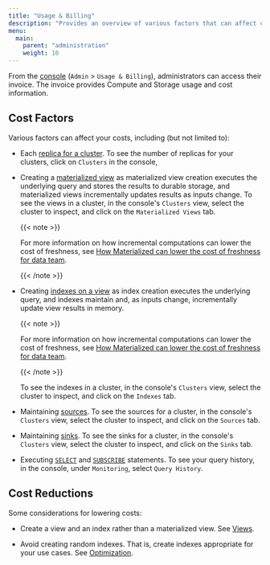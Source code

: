```yaml
---
title: "Usage & Billing"
description: "Provides an overview of various factors that can affect cost."
menu:
  main:
    parent: "administration"
    weight: 10
---
```


From the [console](https://console.materialize.com/) (`Admin` > `Usage &
Billing`), administrators can access their invoice. The invoice provides
Compute and Storage usage and cost information.

## Cost Factors

Various factors can affect your costs, including (but not limited to):

- Each [replica for a cluster](/sql/create-cluster/#credit-usage). To see the
  number of replicas for your clusters, click on `Clusters` in the console,

- Creating a [materialized view](/concepts/views/#materialized-views) as
  materialized view creation executes the underlying query and stores the
  results to durable storage, and materialized views incrementally updates
  results as inputs change. To see the views in a cluster, in the console's
  `Clusters` view, select the cluster to inspect, and click on the `Materialized
  Views` tab.

  {{< note >}}

  For more information on how incremental computations can lower the cost of
  freshness, see [How Materialized can lower the cost of freshness for data
  team](https://materialize.com/promotions/cost-of-freshness/?utm_campaign=General&utm_source=documentation).

  {{< /note >}}

- Creating [indexes on a view](/concepts/indexes/) as index creation executes
  the underlying query, and indexes maintain and, as inputs change,
  incrementally update view results in memory.

  {{< note >}}

  For more information on how incremental computations can lower the cost of
  freshness, see [How Materialized can lower the cost of freshness for data
  team](https://materialize.com/promotions/cost-of-freshness/?utm_campaign=General&utm_source=documentation).

  {{< /note >}}

  To see the indexes in a cluster, in the console's `Clusters` view, select the
  cluster to inspect, and click on the `Indexes` tab.

- Maintaining [sources](/concepts/sources/). To see the sources for a cluster,
  in the console's `Clusters` view, select the cluster to inspect, and click on
  the `Sources` tab.

- Maintaining [sinks](/concepts/sinks/). To see the sinks for a cluster, in the
  console's `Clusters` view, select the cluster to inspect, and click on the
  `Sinks` tab.

- Executing [`SELECT`](/sql/select/) and [`SUBSCRIBE`](/sql/subscribe/)
  statements.  To see your query history, in the console, under `Monitoring`,
  select `Query History`.

## Cost Reductions

Some considerations for lowering costs:

- Create a view and an index rather than a materialized view.  See
  [Views](/concepts/views/).

- Avoid creating random indexes. That is, create indexes appropriate
  for your use cases. See [Optimization](/transform-data/optimization/).

